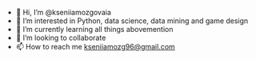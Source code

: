 - 👋 Hi, I’m @kseniiamozgovaia
- 👀 I’m interested in Python, data science, data mining and game design
- 🌱 I’m currently learning all things abovemention
- 💞️ I’m looking to collaborate 
- 📫 How to reach me kseniiamozg96@gmail.com

<!---
kseniiamozgovaia/kseniiamozgovaia is a ✨ special ✨ repository because its `README.md` (this file) appears on your GitHub profile.
You can click the Preview link to take a look at your changes.
--->
